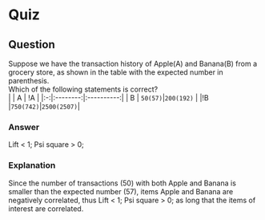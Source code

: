 Quiz
====  

Question
--------  
Suppose we have the transaction history of Apple(A) and Banana(B) from a grocery store, as shown in the table with the expected number in parenthesis.  
Which of the following statements is correct?  
|   |        A |         !A |
|:-:|:--------:|:----------:|
| B |  `50(57)`|`200(192)`  |
|!B |`750(742)`|`2500(2507)`|  

### Answer  
Lift < 1; Psi square > 0;  

### Explanation  
Since the number of transactions (50) with both Apple and Banana is smaller than the expected number (57), items Apple and Banana are negatively correlated, thus Lift < 1; Psi square > 0; as long that the items of interest are correlated.  